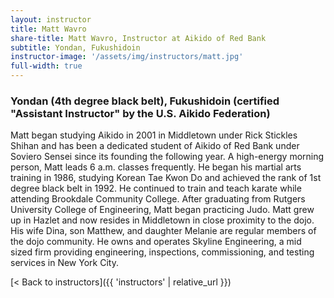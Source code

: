 ```yaml
---
layout: instructor
title: Matt Wavro
share-title: Matt Wavro, Instructor at Aikido of Red Bank
subtitle: Yondan, Fukushidoin
instructor-image: '/assets/img/instructors/matt.jpg'
full-width: true
---
```


### Yondan (4th degree black belt), Fukushidoin (certified "Assistant Instructor" by the U.S. Aikido Federation)

Matt began studying Aikido in 2001 in Middletown under Rick Stickles Shihan and has been a dedicated student of Aikido of Red Bank under Soviero Sensei since its founding the following year. A high-energy morning person, Matt leads 6 a.m. classes frequently. He began his martial arts training in 1986, studying Korean Tae Kwon Do and achieved the rank of 1st degree black belt in 1992. He continued to train and teach karate while attending Brookdale Community College. After graduating from Rutgers University College of Engineering, Matt began practicing Judo. Matt grew up in Hazlet and now resides in Middletown in close proximity to the dojo. His wife Dina, son Matthew, and daughter Melanie are regular members of the dojo community. He owns and operates Skyline Engineering, a mid sized firm providing engineering, inspections, commissioning, and testing services in New York City.

[< Back to instructors]({{ 'instructors' | relative_url }})
